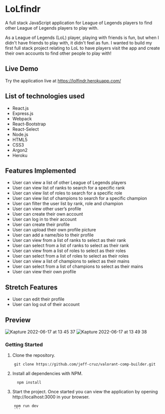 # LoLfindr
A full stack JavaScript application for League of Legends players to find other League of Legends players to play with.

As a League of Legends (LoL) player, playing with friends is fun, but when I didn't have friends to play with, it didn't feel as fun. I wanted to build my first full stack project relating to LoL to have players visit the app and create their own accounts to find other people to play with!

## Live Demo
Try the application live at https://lolfindr.herokuapp.com/

## List of technologies used
* React.js
* Express.js
* Webpack
* React-Bootstrap
* React-Select
* Node.js
* HTML5
* CSS3
* Argon2
* Heroku

## Features Implemented
* User can view a list of other League of Legends players
* User can view list of ranks to search for a specific rank
* User can view list of roles to search for a specific role
* User can view list of champions to search for a specific champion 
* User can filter the user list by rank, role and champion
* User can view other user’s profile
* User can create their own account
* User can log in to their account
* User can create their profile
* User can upload their own profile picture
* User can add a name/bio to their profile
* User can view from a list of ranks to select as their rank
* User can select from a list of ranks to select as their rank
* User can view from a list of roles to select as their roles
* User can select from a list of roles to select as their roles
* User can view a list of champions to select as their mains
* User can select from a list of champions to select as their mains
* User can view their own profile

Stretch Features
----------------
* User can edit their profile
* User can log out of their account


## Preview
![Kapture 2022-06-17 at 13 45 37](https://user-images.githubusercontent.com/99565410/174399209-f64edfe9-7766-4a2b-acfa-ee76fc33db20.gif)
![Kapture 2022-06-17 at 13 49 38](https://user-images.githubusercontent.com/99565410/174399337-51290f96-a34e-4910-ad1a-24aa9b50cfef.gif)


### Getting Started
1. Clone the repository.

```shell
    git clone https://github.com/jeff-cruz/valorant-comp-builder.git
```
2. Install all dependencies with NPM.
    ```shell
      npm install
    ```

3. Start the project. Once started you can view the application by opening http://localhost:3000 in your browser.
```shell
    npm run dev
    ```
